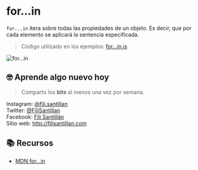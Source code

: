 # for...in

`for...in` itera sobre todas las propiedades de un objeto. Es decir, que por cada elemento se aplicará la sentencia especificada.

> Código utilizado en los ejemplos: [for...in.js](/BitCode/for...in/for...in.js)

![for...in](./for...in.png)

## 🤓 Aprende algo nuevo hoy

> Comparto los **bits** al menos una vez por semana.

Instagram: [@fili.santillan](https://www.instagram.com/fili.santillan/)  
Twitter: [@FiliSantillan](https://twitter.com/FiliSantillan)  
Facebook: [Fili Santillán](https://www.facebook.com/FiliSantillan96/)  
Sitio web: http://filisantillan.com  

## 📚 Recursos

- [MDN for...in](https://developer.mozilla.org/en-US/docs/Web/JavaScript/Reference/Statements/for...in)
